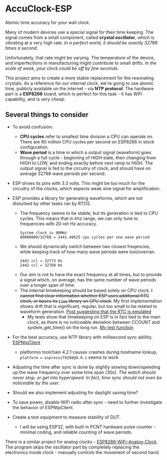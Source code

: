 # AccuClock-ESP

Atomic time accuracy for your wall clock.

Many of modern devices use a special signal for their time keeping. The signal comes from a small component, called **crystal oscillator**, which is vibrating at a very high rate. *In a perfect world, it should be exactly 32768 times a second.*

Unfortunately, that rate might be varying. The temperature of the device, and imperfections in manufacturing might contribute to small drifts. *In the scale of week, your clock could be off by few seconds.*

This project aims to create a more stable replacement for the resonating crystals. As a reference for our internal clock, we're going to use atomic time, publicly available on the internet - via **NTP protocol**. The hardware part is a **ESP8266** board, which is perfect for this task - it has WiFi capability, and is *very cheap*.

## Several things to consider

* To avoid confusion:
  * **CPU cycles** refer to smallest time division a CPU can operate on. There are 80 million CPU cycles per second on ESP8266 in stock configuration.
  * **Wave period** is a time in which a output signal (waveform) goes through a full cycle - beginning of HIGH state, then changing from HIGH to LOW, and ending exactly before next ramp to HIGH. The output signal is fed to the circuitry of clock, and should have on average 32768 wave periods per second.
* ESP drives its pins with 3.3 volts. This might be too much for the circuitry of the clocks, which expects weak sine signal for amplification.
* ESP provides a library for generating waveforms, which are not disturbed by other tasks ran by RTOS.
  * The frequency seems to be stable, but its generation is tied to CPU cycles. This means that in khz range, we can only tune to frequencies with 20-ish Hz accuracy.
    ```
    System clock is 80MHz
    80000000/32768 = 2441.40625 cpu cycles per one wave period
    ```
  * We should dynamically switch between two closest freqencies, while keeping track of how many wave periods were lost/overran.
    ```
    2441 ccl = 32773 Hz
    2442 ccl = 32760 Hz
    ```
  * Our aim is not to have the exact frequency at all times, but to provide a signal which, on average, has the same number of wave periods over a longer span of time.
  * The internal timekeeping should be based solely on CPU clock. ~~I cannot find clear information whether ESP uses additional RTC clock, or bases its `time` library on CPU clock.~~ My first implementation shows drift that is significant, regular, but too small to be related to waveform generation.
  [Post suggesting that the RTC is emulated](https://www.esp8266.com/viewtopic.php?p=10180)
    * My tests show that timekeeping on ESP is in fact tied to the main clock, as there is no noticeable deviation between CCOUNT and system_get_time() on the long run.
    [My test function](https://gist.github.com/naomai/c6b7b8c9e3b7b3faf1c17dee4658644f)
    
* For the best accuracy, use NTP library with millisecond sync ablility. [ESPNtpClient](https://github.com/gmag11/ESPNtpClient)
  * platformio toolchain 4.2.1 causes crashes during hostname lookup, `platform = espressif8266@4.0.1` seems to work
* Adjusting the time after sync is done by slightly slowing down/speeding up the wave frequency over some time span (30s). *The watch should never stop, or get into hyperspeed. In fact, time sync should not even be noticeable by the user.*
* Should we also implement adjusting for daylight saving time?
* To save power, disable WiFi radio after sync - need to further investigate the behavior of ESPNtpClient.
* Create a test equipment to measure stability of DUT.
  * I will be using ESP32, with built in PCNT hardware pulse counter - minimal coding, and reliable counting of wave periods.

There is a similar project for analog clocks - [ESP8266-WiFi-Analog-Clock](https://github.com/jim11662418/ESP8266-WiFi-Analog-Clock). The program skips the oscillator part by completely replacing the electronics inside clock - manually controls the movement of second hand.
  

